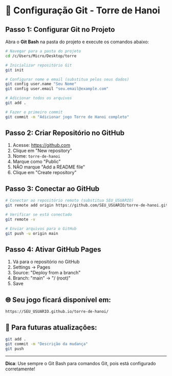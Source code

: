 # 🚀 Configuração Git - Torre de Hanoi

## Passo 1: Configurar Git no Projeto

Abra o **Git Bash** na pasta do projeto e execute os comandos abaixo:

```bash
# Navegar para a pasta do projeto
cd /c/Users/Micro/Desktop/torre

# Inicializar repositório Git
git init

# Configurar nome e email (substitua pelos seus dados)
git config user.name "Seu Nome"
git config user.email "seu.email@example.com"

# Adicionar todos os arquivos
git add .

# Fazer o primeiro commit
git commit -m "Adicionar jogo Torre de Hanoi completo"
```

## Passo 2: Criar Repositório no GitHub

1. Acesse: https://github.com
2. Clique em "New repository"
3. Nome: `torre-de-hanoi`
4. Marque como "Public"
5. NÃO marque "Add a README file"
6. Clique em "Create repository"

## Passo 3: Conectar ao GitHub

```bash
# Conectar ao repositório remoto (substitua SEU_USUARIO)
git remote add origin https://github.com/SEU_USUARIO/torre-de-hanoi.git

# Verificar se está conectado
git remote -v

# Enviar arquivos para o GitHub
git push -u origin main
```

## Passo 4: Ativar GitHub Pages

1. Vá para o repositório no GitHub
2. Settings → Pages
3. Source: "Deploy from a branch"
4. Branch: "main" → "/ (root)"
5. Save

## 🌐 Seu jogo ficará disponível em:
```
https://SEU_USUARIO.github.io/torre-de-hanoi/
```

## 🔄 Para futuras atualizações:

```bash
git add .
git commit -m "Descrição da mudança"
git push
```

---

**Dica**: Use sempre o Git Bash para comandos Git, pois está configurado corretamente!
